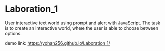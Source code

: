 # Laboration_1

User interactive text world using prompt and alert with JavaScript.
The task is to create an interactive world, where the user is able to choose between options.

demo link: https://yohan256.github.io/Laboration_1/
